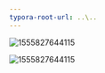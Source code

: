 ```yaml
---
typora-root-url: ..\..
---
```


![1555827644115](/note/image/1555827644115.png)



![1555827644115](/note/_posts/1555827644115.png)